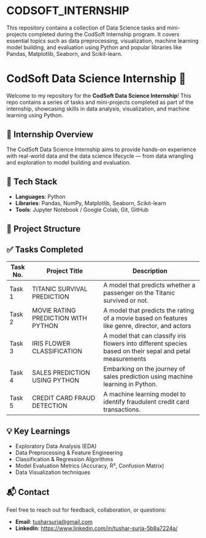 # CODSOFT_INTERNSHIP
This repository contains a collection of Data Science tasks and mini-projects completed during the CodSoft Internship program. It covers essential topics such as data preprocessing, visualization, machine learning model building, and evaluation using Python and popular libraries like Pandas, Matplotlib, Seaborn, and Scikit-learn.

# CodSoft Data Science Internship 🌟

Welcome to my repository for the **CodSoft Data Science Internship**! This repo contains a series of tasks and mini-projects completed as part of the internship, showcasing skills in data analysis, visualization, and machine learning using Python.

## 📌 Internship Overview

The CodSoft Data Science Internship aims to provide hands-on experience with real-world data and the data science lifecycle — from data wrangling and exploration to model building and evaluation.

## 🧠 Tech Stack

- **Languages**: Python
- **Libraries**: Pandas, NumPy, Matplotlib, Seaborn, Scikit-learn
- **Tools**: Jupyter Notebook / Google Colab, Git, GitHub

## 📂 Project Structure

## ✅ Tasks Completed

| Task No. | Project Title                          | Description                                                                                                |
|----------|----------------------------------------|------------------------------------------------------------------------------------------------------------|
| Task 1   | TITANIC SURVIVAL PREDICTION            | A model that predicts whether a passenger on the Titanic survived or not.                                  |
| Task 2   | MOVIE RATING PREDICTION WITH PYTHON    | A model that predicts the rating of a movie based on features like genre, director, and actors             |
| Task 3   | IRIS FLOWER CLASSIFICATION             | A model that can classify iris flowers into different species based on their sepal and petal measurements  |
| Task 4   | SALES PREDICTION USING PYTHON          | Embarking on the journey of sales prediction using machine learning in Python.                             |
| Task 5   | CREDIT CARD FRAUD DETECTION            | A machine learning model to identify fraudulent credit card transactions.                                  |

## 💡 Key Learnings

- Exploratory Data Analysis (EDA)
- Data Preprocessing & Feature Engineering
- Classification & Regression Algorithms
- Model Evaluation Metrics (Accuracy, R², Confusion Matrix)
- Data Visualization techniques

## 📬 Contact

Feel free to reach out for feedback, collaboration, or questions:

- **Email**: tusharsurja@gmail.com
- **LinkedIn**: https://www.linkedin.com/in/tushar-surja-5b8a7224a/



